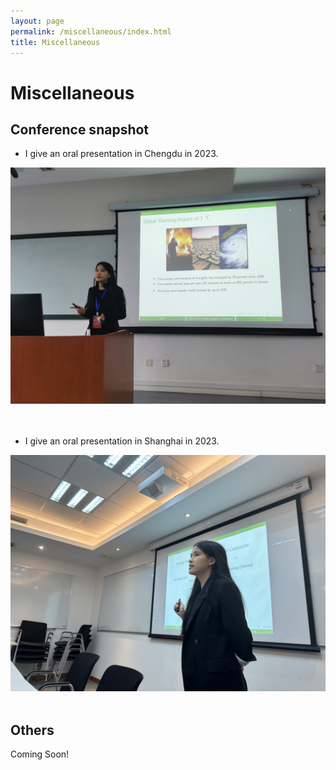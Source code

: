 ```yaml
---
layout: page
permalink: /miscellaneous/index.html
title: Miscellaneous
---
```


# Miscellaneous

## Conference snapshot

- I give an oral presentation in Chengdu in 2023.

<div>
<img src="/images/chengdu.JPG">
</div>
<br>
<br>

- I give an oral presentation in Shanghai in 2023. 

<div>
<img src="/images/shanghai.jpg">
</div>
<br>

## Others

Coming Soon!
